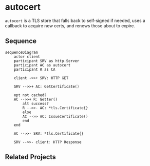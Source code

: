 # autocert

`autocert` is a TLS store that falls back to self-signed if needed,
uses a callback to acquire new certs, and renews those about to expire.

## Sequence

```mermaid
sequenceDiagram
    actor client
    participant SRV as http.Server
    participant AC as autocert
    participant R as CA

    client ->>+ SRV: HTTP GET

    SRV -->>+ AC: GetCertificate()

    opt not cached?
    AC -->>+ R: Getter()
        alt success?
        R -->>- AC: *tls.Certificate{}
        else
        AC -->> AC: IssueCertificate()
        end
    end

    AC -->>- SRV: *tls.Certificate{}

    SRV -->>- client: HTTP Response
```

## Related Projects
